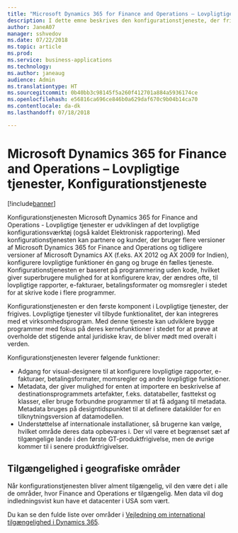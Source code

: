 ```yaml
---
title: "Microsoft Dynamics 365 for Finance and Operations – Lovpligtige tjenester, Konfigurationstjeneste"
description: I dette emne beskrives den konfigurationstjeneste, der frigives som en del af Microsoft Dynamics 365 for Finance and Operations - Lovpligtige tjenester.
author: JaneA07
manager: sshvedov
ms.date: 07/22/2018
ms.topic: article
ms.prod: 
ms.service: business-applications
ms.technology: 
ms.author: janeaug
audience: Admin
ms.translationtype: HT
ms.sourcegitcommit: 0b40bb3c98145f5a260f412701a884a5936174ce
ms.openlocfilehash: e56816ca696ce846b0a629daf670c9b04b14ca70
ms.contentlocale: da-dk
ms.lasthandoff: 07/18/2018

---
```

#  <a name="microsoft-dynamics-365-for-finance-and-operations---regulatory-services-configuration-service"></a>Microsoft Dynamics 365 for Finance and Operations – Lovpligtige tjenester, Konfigurationstjeneste 


[!include[banner](../../includes/banner.md)]

Konfigurationstjenesten Microsoft Dynamics 365 for Finance and Operations - Lovpligtige tjenester er udviklingen af det lovpligtige konfigurationsværktøj (også kaldet Elektronisk rapportering). Med konfigurationstjenesten kan partnere og kunder, der bruger flere versioner af Microsoft Dynamics 365 for Finance and Operations og tidligere versioner af Microsoft Dynamics AX (f.eks. AX 2012 og AX 2009 for Indien), konfigurere lovpligtige funktioner én gang og bruge én fælles tjeneste. Konfigurationstjenesten er baseret på programmering uden kode, hvilket giver superbrugere mulighed for at konfigurere krav, der ændres ofte, til lovpligtige rapporter, e-fakturaer, betalingsformater og momsregler i stedet for at skrive kode i flere programmer. 

Konfigurationstjenesten er den første komponent i Lovpligtige tjenester, der frigives. Lovpligtige tjenester vil tilbyde funktionalitet, der kan integreres med et virksomhedsprogram. Med denne tjeneste kan udviklere bygge programmer med fokus på deres kernefunktioner i stedet for at prøve at overholde det stigende antal juridiske krav, de bliver mødt med overalt i verden. 

Konfigurationstjenesten leverer følgende funktioner:

-   Adgang for visual-designere til at konfigurere lovpligtige rapporter, e-fakturaer, betalingsformater, momsregler og andre lovpligtige funktioner. 
-   Metadata, der giver mulighed for enten at importere en beskrivelse af destinationsprogrammets artefakter, f.eks. datatabeller, fasttekst og klasser, eller bruge forbundne programmer til at få adgang til metadata. Metadata bruges på designtidspunktet til at definere datakilder for en tilknytningsversion af datamodellen. 
-   Understøttelse af internationale installationer, så brugerne kan vælge, hvilket område deres data opbevares i. Der vil være et begrænset sæt af tilgængelige lande i den første GT-produktfrigivelse, men de øvrige kommer til i senere produktfrigivelser.    

## <a name="regional-availability"></a>Tilgængelighed i geografiske områder
Når konfigurationstjenesten bliver alment tilgængelig, vil den være det i alle de områder, hvor Finance and Operations er tilgængelig. Men data vil dog indledningsvist kun have et datacenter i USA som vært.

Du kan se den fulde liste over områder i [Vejledning om international tilgængelighed i Dynamics 365](https://aka.ms/dynamics_365_international_availability_deck).

